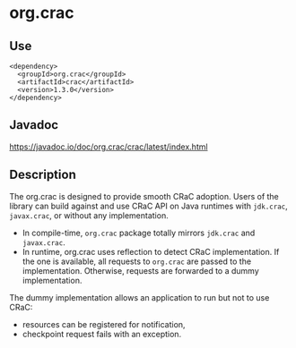 # org.crac

## Use

```
<dependency>
  <groupId>org.crac</groupId>
  <artifactId>crac</artifactId>
  <version>1.3.0</version>
</dependency>
```

## Javadoc

https://javadoc.io/doc/org.crac/crac/latest/index.html

## Description

The org.crac is designed to provide smooth CRaC adoption.
Users of the library can build against and use CRaC API on Java runtimes with `jdk.crac`, `javax.crac`, or without any implementation.
* In compile-time, `org.crac` package totally mirrors `jdk.crac` and `javax.crac`.
* In runtime, org.crac uses reflection to detect CRaC implementation.
If the one is available, all requests to `org.crac` are passed to the implementation.
Otherwise, requests are forwarded to a dummy implementation.

The dummy implementation allows an application to run but not to use CRaC:
* resources can be registered for notification,
* checkpoint request fails with an exception.
